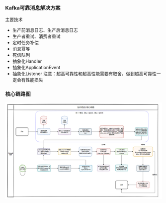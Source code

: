 ### Kafka可靠消息解决方案
主要技术
- 生产前消息日志、生产后消息日志
- 生产者重试、消费者重试
- 定时任务补偿
- 消息幂等
- 死信队列
- 抽象化Handler
- 抽象化ApplicationEvent
- 抽象化Listener
注意：超高可靠性和超高性能需要有取舍，做到超高可靠性一定会有性能损失
### 核心链路图
![](img/核心链路.png)

